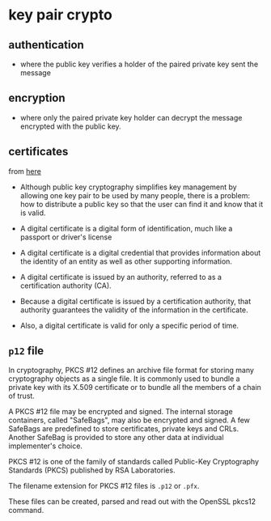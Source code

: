 # key pair crypto

## authentication
* where the public key verifies a holder of the paired private key sent the message

## encryption
* where only the paired private key holder can decrypt the message encrypted with the public key.

## certificates
from [here](https://technet.microsoft.com/en-us/library/bb123848(v=exchg.65).aspx)

* Although public key cryptography simplifies key management by allowing one key
pair to be used by many people, there is a problem: how to distribute a public
key so that the user can find it and know that it is valid.

* A digital certificate is a digital form of identification, much like a passport or driver's license

* A digital certificate is a digital credential that provides information about
the identity of an entity as well as other supporting information.
* A digital certificate is issued by an authority, referred to as a certification authority
(CA).
* Because a digital certificate is issued by a certification authority, that
authority guarantees the validity of the information in the certificate.
* Also, a
digital certificate is valid for only a specific period of time.

## `p12` file
In cryptography, PKCS #12 defines an archive file format for storing many
cryptography objects as a single file. It is commonly used to bundle a private
key with its X.509 certificate or to bundle all the members of a chain of
trust.

A PKCS #12 file may be encrypted and signed. The internal storage containers,
called "SafeBags", may also be encrypted and signed. A few SafeBags are
predefined to store certificates, private keys and CRLs. Another SafeBag is
provided to store any other data at individual implementer's choice.

PKCS #12 is one of the family of standards called Public-Key Cryptography
Standards (PKCS) published by RSA Laboratories.

The filename extension for PKCS #12 files is `.p12` or `.pfx`.

These files can be created, parsed and read out with the OpenSSL pkcs12 command.
